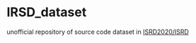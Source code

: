 # IRSD_dataset
 unofficial repository of source code dataset in [ISRD2020/ISRD](https://github.com/ISRD2020/ISRD)
